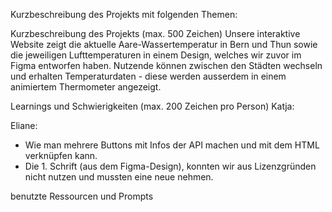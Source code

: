Kurzbeschreibung des Projekts mit folgenden Themen:

Kurzbeschreibung des Projekts (max. 500 Zeichen)
Unsere interaktive Website zeigt die aktuelle Aare-Wassertemperatur in Bern und Thun sowie die jeweiligen Lufttemperaturen in einem Design, welches wir zuvor im Figma entworfen haben. Nutzende können zwischen den Städten wechseln und erhalten Temperaturdaten - diese werden ausserdem in einem animiertem Thermometer angezeigt.

Learnings und Schwierigkeiten (max. 200 Zeichen pro Person)
Katja:

Eliane:
- Wie man mehrere Buttons mit Infos der API machen und mit dem HTML verknüpfen kann.
- Die 1. Schrift (aus dem Figma-Design), konnten wir aus Lizenzgründen nicht nutzen und mussten eine neue nehmen.

benutzte Ressourcen und Prompts
